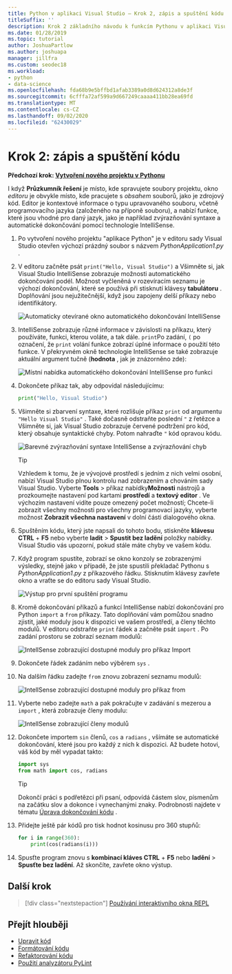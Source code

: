 ```yaml
---
title: Python v aplikaci Visual Studio – Krok 2, zápis a spuštění kódu
titleSuffix: ''
description: Krok 2 základního návodu k funkcím Pythonu v aplikaci Visual Studio, včetně úprav kódu a spuštění projektu.
ms.date: 01/28/2019
ms.topic: tutorial
author: JoshuaPartlow
ms.author: joshuapa
manager: jillfra
ms.custom: seodec18
ms.workload:
- python
- data-science
ms.openlocfilehash: fda68b9e5bffbd1afab3389a0d8d624312a8de3f
ms.sourcegitcommit: 6cfffa72af599a9d667249caaaa411bb28ea69fd
ms.translationtype: MT
ms.contentlocale: cs-CZ
ms.lasthandoff: 09/02/2020
ms.locfileid: "62430029"
---
```

# <a name="step-2-write-and-run-code"></a>Krok 2: zápis a spuštění kódu

**Předchozí krok: [Vytvoření nového projektu v Pythonu](tutorial-working-with-python-in-visual-studio-step-01-create-project.md)**

I když **Průzkumník řešení** je místo, kde spravujete soubory projektu, okno *editoru* je obvykle místo, kde pracujete s *obsahem* souborů, jako je zdrojový kód. Editor je kontextové informace o typu upravovaného souboru, včetně programovacího jazyka (založeného na příponě souboru), a nabízí funkce, které jsou vhodné pro daný jazyk, jako je například zvýrazňování syntaxe a automatické dokončování pomocí technologie IntelliSense.

1. Po vytvoření nového projektu "aplikace Python" je v editoru sady Visual Studio otevřen výchozí prázdný soubor s názvem *PythonApplication1.py* .

1. V editoru začněte psát `print("Hello, Visual Studio")` a Všimněte si, jak Visual Studio IntelliSense zobrazuje možnosti automatického dokončování podél. Možnost vyčleněná v rozevíracím seznamu je výchozí dokončování, které se používá při stisknutí klávesy **tabulátoru** . Doplňování jsou nejužitečnější, když jsou zapojeny delší příkazy nebo identifikátory.

    ![Automaticky otevírané okno automatického dokončování IntelliSense](media/vs-getting-started-python-04-IntelliSense1b.png)

1. IntelliSense zobrazuje různé informace v závislosti na příkazu, který používáte, funkci, kterou voláte, a tak dále. `print`Po zadání, `(` po označení, že `print` volání funkce zobrazí úplné informace o použití této funkce. V překryvném okně technologie IntelliSense se také zobrazuje aktuální argument tučně (**hodnota** , jak je znázorněno zde):

    ![Místní nabídka automatického dokončování IntelliSense pro funkci](media/vs-getting-started-python-05-IntelliSense2b.png)

1. Dokončete příkaz tak, aby odpovídal následujícímu:

    ```python
    print("Hello, Visual Studio")
    ```

1. Všimněte si zbarvení syntaxe, které rozlišuje příkaz `print` od argumentu `"Hello Visual Studio"` . Také dočasně odstraňte poslední `"` z řetězce a Všimněte si, jak Visual Studio zobrazuje červené podtržení pro kód, který obsahuje syntaktické chyby. Potom nahraďte `"` kód opravou kódu.

    ![Barevné zvýrazňování syntaxe IntelliSense a zvýrazňování chyb](media/vs-getting-started-python-06-IntelliSense3b.png)

    > [!Tip]
    > Vzhledem k tomu, že je vývojové prostředí s jedním z nich velmi osobní, nabízí Visual Studio plnou kontrolu nad zobrazením a chováním sady Visual Studio. Vyberte **Tools**  >  příkaz nabídky**Možnosti** nástrojů a prozkoumejte nastavení pod kartami **prostředí** a **textový editor** . Ve výchozím nastavení vidíte pouze omezený počet možností; Chcete-li zobrazit všechny možnosti pro všechny programovací jazyky, vyberte možnost **Zobrazit všechna nastavení** v dolní části dialogového okna.

1. Spuštěním kódu, který jste napsali do tohoto bodu, stiskněte **klávesu CTRL** + **F5** nebo vyberte **ladit**  >  **Spustit bez ladění** položky nabídky. Visual Studio vás upozorní, pokud stále máte chyby ve vašem kódu.

1. Když program spustíte, zobrazí se okno konzoly se zobrazenými výsledky, stejně jako v případě, že jste spustili překladač Pythonu s *PythonApplication1.py* z příkazového řádku. Stisknutím klávesy zavřete okno a vraťte se do editoru sady Visual Studio.

    ![Výstup pro první spuštění programu](media/vs-getting-started-python-07-output.png)

1. Kromě dokončování příkazů a funkcí IntelliSense nabízí dokončování pro Python `import` a `from` příkazy. Tato doplňování vám pomůžou snadno zjistit, jaké moduly jsou k dispozici ve vašem prostředí, a členy těchto modulů. V editoru odstraňte `print` řádek a začněte psát `import` . Po zadání prostoru se zobrazí seznam modulů:

    ![IntellSense zobrazující dostupné moduly pro příkaz Import](media/vs-getting-started-python-08-import1.png)

1. Dokončete řádek zadáním nebo výběrem `sys` .

1. Na dalším řádku zadejte `from` znovu zobrazení seznamu modulů:

    ![IntellSense zobrazující dostupné moduly pro příkaz from](media/vs-getting-started-python-09-import2.png)

1. Vyberte nebo zadejte `math` a pak pokračujte v zadávání s mezerou a `import` , která zobrazuje členy modulu:

    ![IntellSense zobrazující členy modulů](media/vs-getting-started-python-10-import3.png)

1. Dokončete importem `sin` členů, `cos` a `radians` , všímáte se automatické dokončování, které jsou pro každý z nich k dispozici. Až budete hotovi, váš kód by měl vypadat takto:

    ```python
    import sys
    from math import cos, radians
    ```

    > [!Tip]
    > Dokončí práci s podřetězci při psaní, odpovídá částem slov, písmenům na začátku slov a dokonce i vynechanými znaky. Podrobnosti najdete v tématu [Úprava dokončování kódu](editing-python-code-in-visual-studio.md#completions) .

1. Přidejte ještě pár kódů pro tisk hodnot kosinusu pro 360 stupňů:

    ```python
    for i in range(360):
        print(cos(radians(i)))
    ```

1. Spusťte program znovu s **kombinací kláves CTRL** + **F5** nebo **ladění**  >  **Spusťte bez ladění**. Až skončíte, zavřete okno výstup.

## <a name="next-step"></a>Další krok

> [!div class="nextstepaction"]
> [Používání interaktivního okna REPL](tutorial-working-with-python-in-visual-studio-step-03-interactive-repl.md)

## <a name="go-deeper"></a>Přejít hlouběji

- [Upravit kód](editing-python-code-in-visual-studio.md)
- [Formátování kódu](formatting-python-code.md)
- [Refaktorování kódu](refactoring-python-code.md)
- [Použití analyzátoru PyLint](linting-python-code.md)
